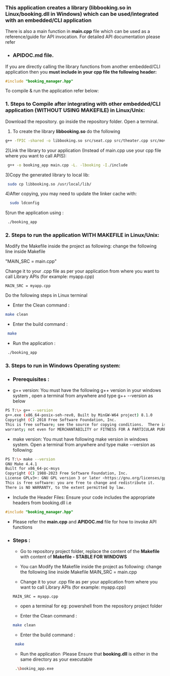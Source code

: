 ### This application creates a library (libbooking.so in Linux/booking.dll in Windows) which can be used/integrated with an embedded/CLI application

There is also a main function in **main.cpp** file which can be used as a reference/guide for API invocation. For detailed API documentation please refer
* ### APIDOC.md file.

If you are directly calling the library functions from another embedded/CLI application then you **must include in your cpp file the following header:**
```c++
#include "booking_manager.hpp"
```
To compile & run the application refer below:

### 1. Steps to Compile after integrating with other embedded/CLI application (WITHOUT USING MAKEFILE) in Linux/Unix:

Download the repository. go inside the repository folder.
Open a terminal.

1) To create the library **libbooking.so** do the following
```bash
g++ -fPIC -shared -o libbooking.so src/seat.cpp src/theater.cpp src/movie.cpp src/movie_factory.cpp src/theater_factory.cpp src/booking_manager.cpp -I./include
```
2)Link the library to your application (Instead of main.cpp use your cpp file where you want to call APIS):
```bash
 g++ -o booking_app main.cpp -L. -lbooking -I./include
```
3)Copy the generated library to local lib:
```bash
 sudo cp libbooking.so /usr/local/lib/
```
4)After copying, you may need to update the linker cache with:
```bash
  sudo ldconfig
```
5)run the application using :
```bash
 ./booking_app
```

### 2. Steps to run the application WITH MAKEFILE in Linux/Unix:
Modify the Makefile inside the project as following:
change the following line inside Makefile

"MAIN_SRC = main.cpp"

Change it to your .cpp file as per your application from where you want to call Library APIs (for example: myapp.cpp)
```make
MAIN_SRC = myapp.cpp
```

Do the following steps in Linux terminal
* Enter the Clean command :
```bash
make clean
```
* Enter the build command :
```bash
 make
 ```
* Run the application :
```bash
 ./booking_app
 ```

### 3. Steps to run in Windows Operating system:
* ### Prerequisites :
 * g++ version: You must have the following g++ version in your windows system , open a terminal from anywhere and type g++ --version as below
 ```bash
 PS T:\> g++ --version
 g++.exe (x86_64-posix-seh-rev0, Built by MinGW-W64 project) 8.1.0
 Copyright (C) 2018 Free Software Foundation, Inc.
 This is free software; see the source for copying conditions.  There is NO
 warranty; not even for MERCHANTABILITY or FITNESS FOR A PARTICULAR PURPOSE.
 ```
  * make version: You must have following make version in windows system. Open a terminal from anywhere and type
make --version as following:
```bash
PS T:\> make --version
GNU Make 4.4.1
Built for x86_64-pc-msys
Copyright (C) 1988-2023 Free Software Foundation, Inc.
License GPLv3+: GNU GPL version 3 or later <https://gnu.org/licenses/gpl.html>
This is free software: you are free to change and redistribute it.
There is NO WARRANTY, to the extent permitted by law.
```
  * Include the Header Files: Ensure your code includes the appropriate headers from booking.dll i.e
  ```c++
  #include "booking_manager.hpp"
  ```
  * Please refer the **main.cpp** and **APIDOC.md** file for how to invoke API functions

* ### Steps :
  * Go to repository project folder, replace the content of the  **Makefile** with content of **Makefile - STABLE FOR WINDOWS**
  * You can Modify the Makefile inside the project as following: change the following line inside Makefile
  MAIN_SRC = main.cpp

  * Change it to your .cpp file as per your application from where you want to call Library APIs (for example: myapp.cpp)
  ```make
  MAIN_SRC = myapp.cpp
  ```
  * open a terminal for eg: powershell from the repository project folder

  * Enter the Clean command :
  ```bash
  make clean
  ```
  * Enter the build command :
  ```bash
   make
   ```
  * Run the application :Please Ensure that **booking.dll** is either in the same directory as your executable
  ```bash
   .\booking_app.exe
   ```
